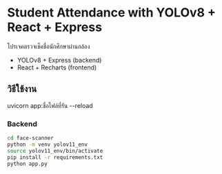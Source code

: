 # Student Attendance with YOLOv8 + React + Express

โปรเจคตรวจเช็คชื่อนักศึกษาผ่านกล้อง
- YOLOv8 + Express (backend)
- React + Recharts (frontend)

## วิธีใช้งาน
uvicorn app:ชื่อไฟล์ที่รัน --reload

### Backend
```bash
cd face-scanner
python -m venv yolov11_env
source yolov11_env/bin/activate
pip install -r requirements.txt
python app.py
